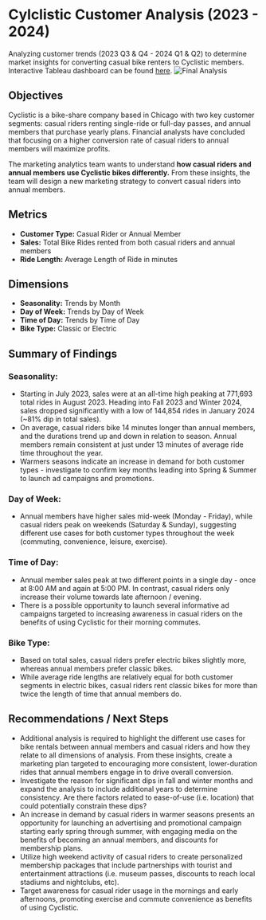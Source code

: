 # Cylclistic Customer Analysis (2023 - 2024)
Analyzing customer trends (2023 Q3 & Q4 - 2024 Q1 & Q2) to determine market insights for converting casual bike renters to Cyclistic members.
Interactive Tableau dashboard can be found [here](https://public.tableau.com/views/CyclisticBikeshareAnalysis_17218868306730/FinalAnalysis?:language=en-US&:sid=&:redirect=auth&:display_count=n&:origin=viz_share_link).
![Final Analysis](https://github.com/user-attachments/assets/ff39bc1e-48c6-416b-90a7-0a6f79a30113)

## Objectives 
Cyclistic is a bike-share company based in Chicago with two key customer segments: casual riders renting single-ride or full-day passes, and annual members that purchase yearly plans. Financial analysts have concluded that focusing on a higher conversion rate of casual riders to annual members will maximize profits. 

The marketing analytics team wants to understand **how casual riders and annual members use Cyclistic bikes differently.** From these insights, the team will design a new marketing strategy to convert casual riders into annual members.

## Metrics 
- **Customer Type:** Casual Rider or Annual Member
- **Sales:** Total Bike Rides rented from both casual riders and annual members
- **Ride Length:** Average Length of Ride in minutes

## Dimensions
- **Seasonality:** Trends by Month
- **Day of Week:** Trends by Day of Week
- **Time of Day:** Trends by Time of Day
- **Bike Type:** Classic or Electric
  
## Summary of Findings
### Seasonality: 
- Starting in July 2023, sales were at an all-time high peaking at 771,693 total rides in August 2023. Heading into Fall 2023 and Winter 2024, sales dropped significantly with a low of 144,854 rides in January 2024 (~81% dip in total sales).
- On average, casual riders bike 14 minutes longer than annual members, and the durations trend up and down in relation to season. Annual members remain consistent at just under 13 minutes of average ride time throughout the year. 
- Warmers seasons indicate an increase in demand for both customer types - investigate to confirm key months leading into Spring & Summer to launch ad campaigns and promotions.

### Day of Week: 
- Annual members have higher sales mid-week (Monday - Friday), while casual riders peak on weekends (Saturday & Sunday), suggesting different use cases for both customer types throughout the week (commuting, convenience, leisure, exercise).

### Time of Day: 
- Annual member sales peak at two different points in a single day - once at 8:00 AM and again at 5:00 PM. In contrast, casual riders only increase their volume towards late afternoon / evening.
- There is a possible opportunity to launch several informative ad campaigns targeted to increasing awareness in casual riders on the benefits of using Cyclistic for their morning commutes.

### Bike Type:
- Based on total sales, casual riders prefer electric bikes slightly more, whereas annual members prefer classic bikes. 
- While average ride lengths are relatively equal for both customer segments in electric bikes, casual riders rent classic bikes for more than twice the length of time that annual members do.

## Recommendations / Next Steps
- Additional analysis is required to highlight the different use cases for bike rentals between annual members and casual riders and how they relate to all dimensions of analysis. From these insights, create a marketing plan targeted to encouraging more consistent, lower-duration rides that annual members engage in to drive overall conversion.
- Investigate the reason for significant dips in fall and winter months and expand the analysis to include additional years to determine consistency. Are there factors related to ease-of-use (i.e. location) that could potentially constrain these dips?
- An increase in demand by casual riders in warmer seasons presents an opportunity for launching an advertising and promotional campaign starting early spring through summer, with engaging media on the benefits of becoming an annual members, and discounts for membership plans.
- Utilize high weekend activity of casual riders to create personalized membership packages that include partnerships with tourist and entertainment attractions (i.e. museum passes, discounts to reach local stadiums and nightclubs, etc).
- Target awareness for casual rider usage in the mornings and early afternoons, promoting exercise and commute convenience as benefits of using Cyclistic. 
